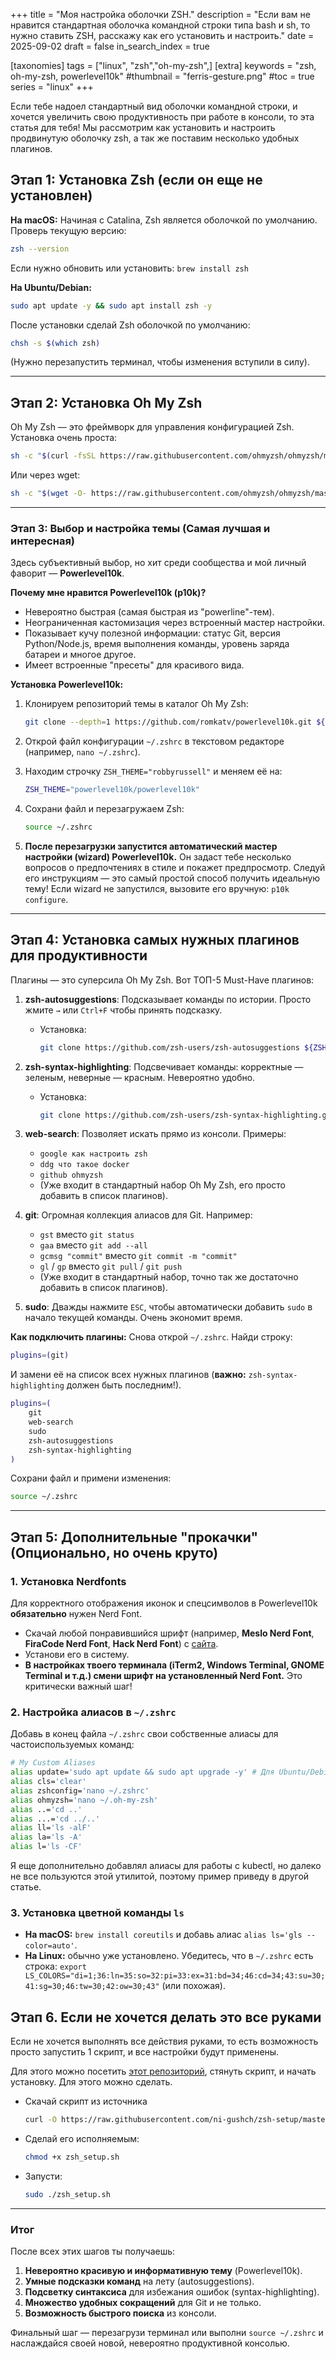 +++
title = "Моя настройка оболочки ZSH."
description = "Если вам не нравится стандартная оболочка командной строки типа bash и sh, то нужно ставить ZSH, расскажу как его установить и настроить."
date = 2025-09-02
draft = false
in_search_index = true

[taxonomies]
tags = ["linux", "zsh","oh-my-zsh",]
[extra]
keywords = "zsh, oh-my-zsh, powerlevel10k"
#thumbnail = "ferris-gesture.png"
#toc = true
series = "linux"
+++

Если тебе надоел стандартный вид оболочки командной строки, и хочется увеличить свою продуктивность при работе в консоли, то эта статья для тебя! Мы рассмотрим как установить и настроить продвинутую оболочку zsh, а так же поставим несколько удобных плагинов.

## Этап 1: Установка Zsh (если он еще не установлен)

**На macOS:**
Начиная с Catalina, Zsh является оболочкой по умолчанию. Проверь текущую версию:

```bash
zsh --version
```

Если нужно обновить или установить: `brew install zsh`

**На Ubuntu/Debian:**

```bash
sudo apt update -y && sudo apt install zsh -y
```

После установки сделай Zsh оболочкой по умолчанию:

```bash
chsh -s $(which zsh)
```

(Нужно перезапустить терминал, чтобы изменения вступили в силу).

---

## Этап 2: Установка Oh My Zsh

Oh My Zsh — это фреймворк для управления конфигурацией Zsh. Установка очень проста:

```bash
sh -c "$(curl -fsSL https://raw.githubusercontent.com/ohmyzsh/ohmyzsh/master/tools/install.sh)"
```

Или через wget:

```bash
sh -c "$(wget -O- https://raw.githubusercontent.com/ohmyzsh/ohmyzsh/master/tools/install.sh)"
```

---

### Этап 3: Выбор и настройка темы (Самая лучшая и интересная)

Здесь субъективный выбор, но хит среди сообщества и мой личный фаворит — **Powerlevel10k**.

**Почему мне нравится Powerlevel10k (p10k)?**

- Невероятно быстрая (самая быстрая из "powerline"-тем).
- Неограниченная кастомизация через встроенный мастер настройки.
- Показывает кучу полезной информации: статус Git, версия Python/Node.js, время выполнения команды, уровень заряда батареи и многое другое.
- Имеет встроенные "пресеты" для красивого вида.

**Установка Powerlevel10k:**

1. Клонируем репозиторий темы в каталог Oh My Zsh:

   ```bash
   git clone --depth=1 https://github.com/romkatv/powerlevel10k.git ${ZSH_CUSTOM:-$HOME/.oh-my-zsh/custom}/themes/powerlevel10k
   ```

2. Открой файл конфигурации `~/.zshrc` в текстовом редакторе (например, `nano ~/.zshrc`).

3. Находим строчку `ZSH_THEME="robbyrussell"` и меняем её на:

   ```bash
   ZSH_THEME="powerlevel10k/powerlevel10k"
   ```

4. Сохрани файл и перезагружаем Zsh:

   ```bash
   source ~/.zshrc
   ```

5. **После перезагрузки запустится автоматический мастер настройки (wizard) Powerlevel10k.** Он задаст тебе несколько вопросов о предпочтениях в стиле и покажет предпросмотр. Следуй его инструкциям — это самый простой способ получить идеальную тему! Если wizard не запустился, вызовите его вручную: `p10k configure`.

---

## Этап 4: Установка самых нужных плагинов для продуктивности

Плагины — это суперсила Oh My Zsh. Вот ТОП-5 Must-Have плагинов:

1. **zsh-autosuggestions**: Подсказывает команды по истории. Просто жмите `→` или `Ctrl+F` чтобы принять подсказку.

   - Установка:

     ```bash
     git clone https://github.com/zsh-users/zsh-autosuggestions ${ZSH_CUSTOM:-~/.oh-my-zsh/custom}/plugins/zsh-autosuggestions
     ```

2. **zsh-syntax-highlighting**: Подсвечивает команды: корректные — зеленым, неверные — красным. Невероятно удобно.

   - Установка:

     ```bash
     git clone https://github.com/zsh-users/zsh-syntax-highlighting.git ${ZSH_CUSTOM:-~/.oh-my-zsh/custom}/plugins/zsh-syntax-highlighting
     ```

3. **web-search**: Позволяет искать прямо из консоли. Примеры:

   - `google как настроить zsh`
   - `ddg что такое docker`
   - `github ohmyzsh`
   - (Уже входит в стандартный набор Oh My Zsh, его просто добавить в список плагинов).

4. **git**: Огромная коллекция алиасов для Git. Например:

   - `gst` вместо `git status`
   - `gaa` вместо `git add --all`
   - `gcmsg "commit"` вместо `git commit -m "commit"`
   - `gl` / `gp` вместо `git pull` / `git push`
   - (Уже входит в стандартный набор, точно так же достаточно добавить в список плагинов).

5. **sudo**: Дважды нажмите `ESC`, чтобы автоматически добавить `sudo` в начало текущей команды. Очень экономит время.

**Как подключить плагины:**
Снова открой `~/.zshrc`. Найди строку:

```bash
plugins=(git)
```

И замени её на список всех нужных плагинов (**важно:** `zsh-syntax-highlighting` должен быть последним!).

```bash
plugins=(
    git
    web-search
    sudo
    zsh-autosuggestions
    zsh-syntax-highlighting
)
```

Сохрани файл и примени изменения:

```bash
source ~/.zshrc
```

---

## Этап 5: Дополнительные "прокачки" (Опционально, но очень круто)

### 1. Установка Nerdfonts

Для корректного отображения иконок и спецсимволов в Powerlevel10k **обязательно** нужен Nerd Font.

- Скачай любой понравившийся шрифт (например, **Meslo Nerd Font**, **FiraCode Nerd Font**, **Hack Nerd Font**) с [сайта](https://www.nerdfonts.com/font-downloads).
- Установи его в систему.
- **В настройках твоего терминала (iTerm2, Windows Terminal, GNOME Terminal и т.д.) смени шрифт на установленный Nerd Font.** Это критически важный шаг!

### 2. Настройка алиасов в `~/.zshrc`

Добавь в конец файла `~/.zshrc` свои собственные алиасы для частоиспользуемых команд:

```bash
# My Custom Aliases
alias update='sudo apt update && sudo apt upgrade -y' # Для Ubuntu/Debian
alias cls='clear'
alias zshconfig='nano ~/.zshrc'
alias ohmyzsh='nano ~/.oh-my-zsh'
alias ..='cd ..'
alias ...='cd ../..'
alias ll='ls -alF'
alias la='ls -A'
alias l='ls -CF'
```

Я еще дополнительно добавлял алиасы для работы с kubectl, но далеко не все пользуются этой утилитой, поэтому пример приведу в другой статье.

### 3. Установка цветной команды `ls`

- **На macOS:** `brew install coreutils` и добавь алиас `alias ls='gls --color=auto'`.
- **На Linux:** обычно уже установлено. Убедитесь, что в `~/.zshrc` есть строка: `export LS_COLORS="di=1;36:ln=35:so=32:pi=33:ex=31:bd=34;46:cd=34;43:su=30;41:sg=30;46:tw=30;42:ow=30;43"` (или похожая).

## Этап 6. Если не хочется делать это все руками

Если не хочется выполнять все действия руками, то есть возможность просто запустить 1 скрипт, и все настройки будут применены.

Для этого можно посетить [этот репозиторий](https://github.com/ni-gushch/zsh-setup), стянуть скрипт, и начать установку. Для этого можно сделать.

- Скачай скрипт из источника

  ```bash
  curl -O https://raw.githubusercontent.com/ni-gushch/zsh-setup/master/zsh_setup.sh
  ```

- Сделай его исполняемым:

  ```bash
  chmod +x zsh_setup.sh
  ```

- Запусти:

  ```bash
  sudo ./zsh_setup.sh
  ```

---

### Итог

После всех этих шагов ты получаешь:

1. **Невероятно красивую и информативную тему** (Powerlevel10k).
2. **Умные подсказки команд** на лету (autosuggestions).
3. **Подсветку синтаксиса** для избежания ошибок (syntax-highlighting).
4. **Множество удобных сокращений** для Git и не только.
5. **Возможность быстрого поиска** из консоли.

Финальный шаг — перезагрузи терминал или выполни `source ~/.zshrc` и наслаждайся своей новой, невероятно продуктивной консолью.

